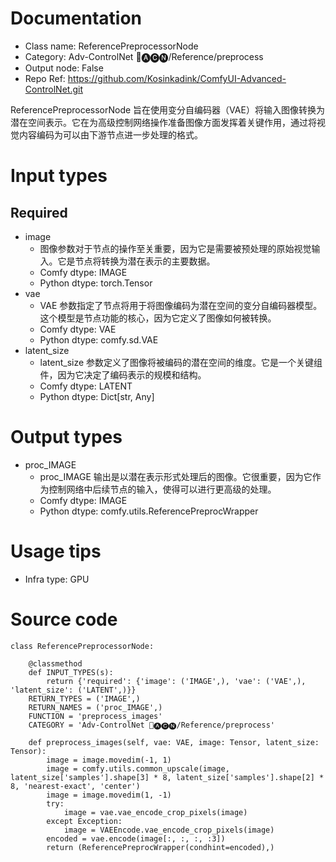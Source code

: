 # Documentation
- Class name: ReferencePreprocessorNode
- Category: Adv-ControlNet 🛂🅐🅒🅝/Reference/preprocess
- Output node: False
- Repo Ref: https://github.com/Kosinkadink/ComfyUI-Advanced-ControlNet.git

ReferencePreprocessorNode 旨在使用变分自编码器（VAE）将输入图像转换为潜在空间表示。它在为高级控制网络操作准备图像方面发挥着关键作用，通过将视觉内容编码为可以由下游节点进一步处理的格式。

# Input types
## Required
- image
    - 图像参数对于节点的操作至关重要，因为它是需要被预处理的原始视觉输入。它是节点将转换为潜在表示的主要数据。
    - Comfy dtype: IMAGE
    - Python dtype: torch.Tensor
- vae
    - VAE 参数指定了节点将用于将图像编码为潜在空间的变分自编码器模型。这个模型是节点功能的核心，因为它定义了图像如何被转换。
    - Comfy dtype: VAE
    - Python dtype: comfy.sd.VAE
- latent_size
    - latent_size 参数定义了图像将被编码的潜在空间的维度。它是一个关键组件，因为它决定了编码表示的规模和结构。
    - Comfy dtype: LATENT
    - Python dtype: Dict[str, Any]

# Output types
- proc_IMAGE
    - proc_IMAGE 输出是以潜在表示形式处理后的图像。它很重要，因为它作为控制网络中后续节点的输入，使得可以进行更高级的处理。
    - Comfy dtype: IMAGE
    - Python dtype: comfy.utils.ReferencePreprocWrapper

# Usage tips
- Infra type: GPU

# Source code
```
class ReferencePreprocessorNode:

    @classmethod
    def INPUT_TYPES(s):
        return {'required': {'image': ('IMAGE',), 'vae': ('VAE',), 'latent_size': ('LATENT',)}}
    RETURN_TYPES = ('IMAGE',)
    RETURN_NAMES = ('proc_IMAGE',)
    FUNCTION = 'preprocess_images'
    CATEGORY = 'Adv-ControlNet 🛂🅐🅒🅝/Reference/preprocess'

    def preprocess_images(self, vae: VAE, image: Tensor, latent_size: Tensor):
        image = image.movedim(-1, 1)
        image = comfy.utils.common_upscale(image, latent_size['samples'].shape[3] * 8, latent_size['samples'].shape[2] * 8, 'nearest-exact', 'center')
        image = image.movedim(1, -1)
        try:
            image = vae.vae_encode_crop_pixels(image)
        except Exception:
            image = VAEEncode.vae_encode_crop_pixels(image)
        encoded = vae.encode(image[:, :, :, :3])
        return (ReferencePreprocWrapper(condhint=encoded),)
```